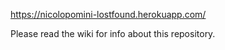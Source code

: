 https://nicolopomini-lostfound.herokuapp.com/

Please read the wiki for info about this repository.
